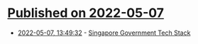 # [Published on 2022-05-07](index.md)

* [2022-05-07, 13:49:32](https://news.ycombinator.com/item?id=31294414) - [Singapore Government Tech Stack](https://www.developer.tech.gov.sg/singapore-government-tech-stack/overview/index.html)
